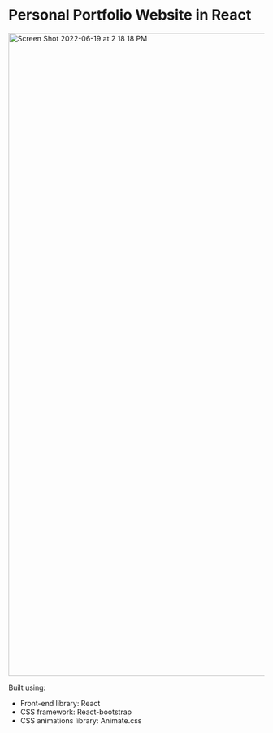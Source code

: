 # Personal Portfolio Website in React


<img width="1266" alt="Screen Shot 2022-06-19 at 2 18 18 PM" src="https://drive.google.com/file/d/1xiij9lVHpzoC-blIL5fPo6vvB8WSkwBY/view?usp=sharing">

Built using:

- Front-end library: React
- CSS framework: React-bootstrap
- CSS animations library: Animate.css
